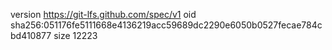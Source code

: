 version https://git-lfs.github.com/spec/v1
oid sha256:051176fe5111668e4136219acc59689dc2290e6050b0527fecae784cbd410877
size 12223
